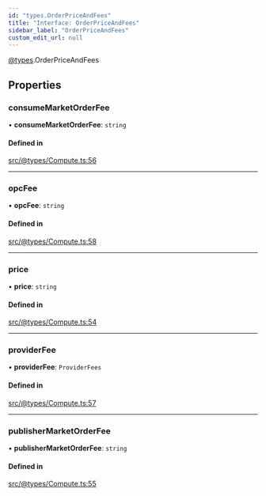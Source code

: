 ```yaml
---
id: "types.OrderPriceAndFees"
title: "Interface: OrderPriceAndFees"
sidebar_label: "OrderPriceAndFees"
custom_edit_url: null
---
```


[@types](../modules/types.md).OrderPriceAndFees

## Properties

### consumeMarketOrderFee

• **consumeMarketOrderFee**: `string`

#### Defined in

[src/@types/Compute.ts:56](https://github.com/deltaDAO/nautilus/blob/e68220d/src/@types/Compute.ts#L56)

___

### opcFee

• **opcFee**: `string`

#### Defined in

[src/@types/Compute.ts:58](https://github.com/deltaDAO/nautilus/blob/e68220d/src/@types/Compute.ts#L58)

___

### price

• **price**: `string`

#### Defined in

[src/@types/Compute.ts:54](https://github.com/deltaDAO/nautilus/blob/e68220d/src/@types/Compute.ts#L54)

___

### providerFee

• **providerFee**: `ProviderFees`

#### Defined in

[src/@types/Compute.ts:57](https://github.com/deltaDAO/nautilus/blob/e68220d/src/@types/Compute.ts#L57)

___

### publisherMarketOrderFee

• **publisherMarketOrderFee**: `string`

#### Defined in

[src/@types/Compute.ts:55](https://github.com/deltaDAO/nautilus/blob/e68220d/src/@types/Compute.ts#L55)
